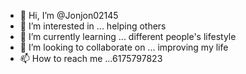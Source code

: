 - 👋 Hi, I’m @Jonjon02145
- 👀 I’m interested in ... helping others
- 🌱 I’m currently learning ... different  people's lifestyle
- 💞️ I’m looking to collaborate on ... improving  my life
- 📫 How to reach me ...6175797823

<!---
Jonjon02145/Jonjon02145 is a ✨ special ✨ repository because its `README.md` (this file) appears on your GitHub profile.
You can click the Preview link to take a look at your changes.
--->
